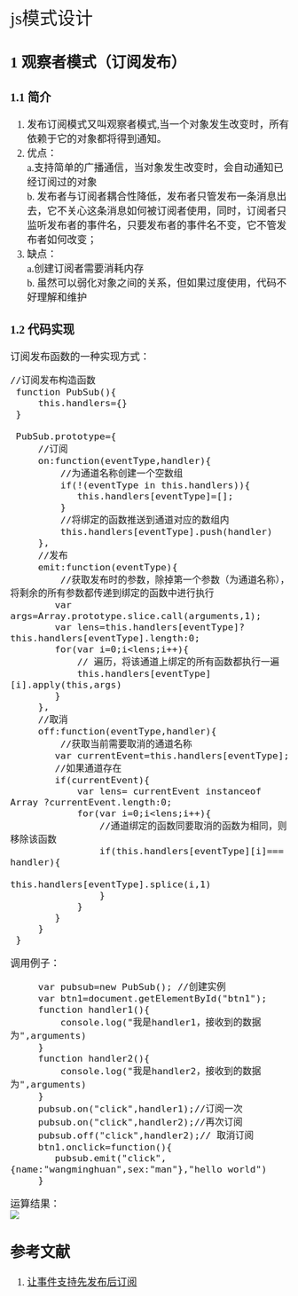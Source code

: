 <font face="微软雅黑" size="4" >
<font size="6">js模式设计</font>


## 1 观察者模式（订阅发布） 

### 1.1 简介

1. 发布订阅模式又叫观察者模式,当一个对象发生改变时，所有依赖于它的对象都将得到通知。
2. 优点：  
   a.支持简单的广播通信，当对象发生改变时，会自动通知已经订阅过的对象  
   b. 发布者与订阅者耦合性降低，发布者只管发布一条消息出去，它不关心这条消息如何被订阅者使用，同时，订阅者只监听发布者的事件名，只要发布者的事件名不变，它不管发布者如何改变；  
3. 缺点：  
   a.创建订阅者需要消耗内存  
   b. 虽然可以弱化对象之间的关系，但如果过度使用，代码不好理解和维护

### 1.2 代码实现  
订阅发布函数的一种实现方式：


	//订阅发布构造函数
	 function PubSub(){
		 this.handlers={}
	 }
	
	 PubSub.prototype={
		 //订阅
		 on:function(eventType,handler){
			 //为通道名称创建一个空数组
	         if(!(eventType in this.handlers)){
				this.handlers[eventType]=[];
			 }
			 //将绑定的函数推送到通道对应的数组内
			 this.handlers[eventType].push(handler)
		 },
		 //发布
		 emit:function(eventType){
			 //获取发布时的参数，除掉第一个参数（为通道名称），将剩余的所有参数都传递到绑定的函数中进行执行
	        var args=Array.prototype.slice.call(arguments,1);
			var lens=this.handlers[eventType]?this.handlers[eventType].length:0;
			for(var i=0;i<lens;i++){
				// 遍历，将该通道上绑定的所有函数都执行一遍
	            this.handlers[eventType][i].apply(this,args)
			}
		 },
		 //取消
		 off:function(eventType,handler){
			 //获取当前需要取消的通道名称
			var currentEvent=this.handlers[eventType];
			//如果通道存在
	        if(currentEvent){
	            var lens= currentEvent instanceof Array ?currentEvent.length:0;
				for(var i=0;i<lens;i++){
					//通道绑定的函数同要取消的函数为相同，则移除该函数
					if(this.handlers[eventType][i]=== handler){
						this.handlers[eventType].splice(i,1)
					}
				}
			}
		 }
	 }

调用例子：

		 var pubsub=new PubSub(); //创建实例
		 var btn1=document.getElementById("btn1");
		 function handler1(){
			 console.log("我是handler1，接收到的数据为",arguments)
		 }
		 function handler2(){
			 console.log("我是handler2，接收到的数据为",arguments)
		 }
		 pubsub.on("click",handler1);//订阅一次
		 pubsub.on("click",handler2);//再次订阅
		 pubsub.off("click",handler2);// 取消订阅
		 btn1.onclick=function(){
			pubsub.emit("click",{name:"wangminghuan",sex:"man"},"hello world")
		 }
运算结果：  
![](https://i.imgur.com/n1FJGji.png)
##  参考文献

1. [让事件支持先发布后订阅](https://www.cnblogs.com/stoneniqiu/p/6814468.html)


